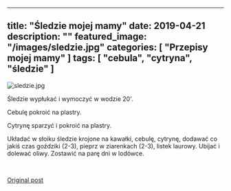 
---
title: "Śledzie mojej mamy"
date: 2019-04-21
description: ""
featured_image: "/images/sledzie.jpg"
categories: [ "Przepisy mojej mamy" ]
tags: [ "cebula", "cytryna", "śledzie" ]
---

<!-- Number 7 -->

![sledzie.jpg](/statystycznakuchnia/images/sledzie.jpg)

Śledzie wypłukać i wymoczyć w wodzie 20'.

Cebulę pokroić na plastry.

Cytrynę sparzyć i pokroić na plastry.

Układać w słoiku śledzie krojone na kawałki, cebulę, cytrynę, dodawać co jakiś czas goździki (2-3), pieprz w ziarenkach (2-3), listek laurowy. Ubijać i dolewać oliwy. Zostawić na parę dni w lodówce.

&nbsp;



[Original post](https://statystycznakuchnia.wordpress.com/2019/04/21/sledzie-mojej-mamy/)


